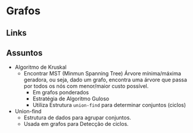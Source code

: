 # Grafos

## Links

## Assuntos

+ Algoritmo de Kruskal
  - Encontrar MST (Minmun Spanning Tree) Árvore mínima/máxima geradora, ou seja, dado um grafo, encontra uma árvore que passa por todos os nós com menor/maior custo possível.
    * Em grafos ponderados
    * Estratégia de Algoritmo Guloso
    * Utiliza Estrutura `union-find` para determinar conjuntos (ciclos)
+ Union-find
  - Estrutura de dados para agrupar conjuntos. 
  - Usada em grafos para Detecção de ciclos. 

